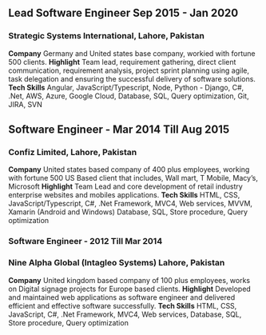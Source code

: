 ## Lead Software Engineer Sep 2015 - Jan 2020
### Strategic Systems International, Lahore, Pakistan

**Company** Germany and United states base company, workied with fortune 500 clients.
**Highlight** Team lead, requirement gathering, direct client communication, requirement analysis, project sprint planning using agile, task delegation and ensuring the successful delivery of software solutions.
**Tech Skills** Angular, JavaScript/Typescript, Node, Python - Django, C#, .Net, AWS, Azure, Google Cloud, Database, SQL, Query optimization, Git, JIRA, SVN

## Software Engineer - Mar 2014 Till Aug 2015
### Confiz Limited, Lahore, Pakistan
**Company** United states based company of 400 plus employees, working with fortune 500 US Based client that includes, Wall mart, T Mobile, Macy’s, Microsoft
**Highlight** Team Lead and core development of retail industry enterprise websites and mobiles applications.
**Tech Skills** HTML, CSS, JavaScript/Typescript, C#, .Net Framework, MVC4, Web services, MVVM, Xamarin (Android and Windows) Database, SQL, Store procedure,
Query optimization

### Software Engineer - 2012 Till Mar 2014
### Nine Alpha Global (Intagleo Systems) Lahore, Pakistan
**Company** United kingdom based company of 100 plus employees, works on Digital signage projects for Europe based clients.
**Highlight** Developed and maintained web applications as software engineer and delivered efficient and effective software successfully.
**Tech Skills** HTML, CSS, JavaScript, C#, .Net Framework, MVC4, Web services, Database, SQL, Store procedure, Query optimization

<!---
Emran099/Emran099 is a ✨ special ✨ repository because its `README.md` (this file) appears on your GitHub profile.
You can click the Preview link to take a look at your changes.
--->
